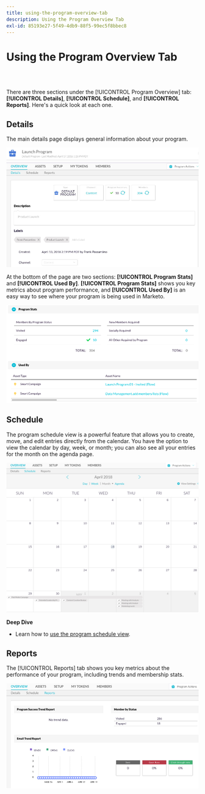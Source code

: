 ```yaml
---
title: using-the-program-overview-tab
description: Using the Program Overview Tab
exl-id: 85193e27-5f49-4db9-88f5-99ec5f8bbec8
---
```

# Using the Program Overview Tab

<br>&nbsp;

There are three sections under the [!UICONTROL Program Overview] tab: **[!UICONTROL Details]**, **[!UICONTROL Schedule]**, and **[!UICONTROL Reports]**. Here's a quick look at each one.

## Details

The main details page displays general information about your program.

   ![Image One](/help/sky/assets/programs/using-the-program-overview-tab/using-the-program-overview-tab-1.png)

At the bottom of the page are two sections: **[!UICONTROL Program Stats]** and **[!UICONTROL Used By]**. **[!UICONTROL Program Stats]** shows you key metrics about program performance, and **[!UICONTROL Used By]** is an easy way to see where your program is being used in Marketo.

   ![Image Two](/help/sky/assets/programs/using-the-program-overview-tab/using-the-program-overview-tab-2.png)

## Schedule

The program schedule view is a powerful feature that allows you to create, move, and edit entries directly from the calendar. You have the option to view the calendar by day, week, or month; you can also see all your entries for the month on the agenda page.

   ![Image Three](/help/sky/assets/programs/using-the-program-overview-tab/using-the-program-overview-tab-3.png)

**Deep Dive**

* Learn how to [use the program schedule view](/help/sky/navigating-program-schedule-view.md).

## Reports

The [!UICONTROL Reports] tab shows you key metrics about the performance of your program, including trends and membership stats.

   ![Image Four](/help/sky/assets/programs/using-the-program-overview-tab/using-the-program-overview-tab-4.png)
